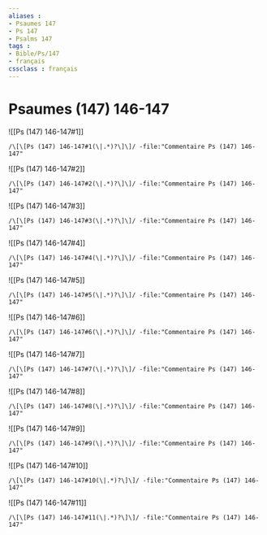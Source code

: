 ```yaml
---
aliases : 
- Psaumes 147
- Ps 147
- Psalms 147
tags : 
- Bible/Ps/147
- français
cssclass : français
---
```


# Psaumes (147) 146-147

![[Ps (147) 146-147#1]]

```query
/\[\[Ps (147) 146-147#1(\|.*)?\]\]/ -file:"Commentaire Ps (147) 146-147"
```

![[Ps (147) 146-147#2]]

```query
/\[\[Ps (147) 146-147#2(\|.*)?\]\]/ -file:"Commentaire Ps (147) 146-147"
```

![[Ps (147) 146-147#3]]

```query
/\[\[Ps (147) 146-147#3(\|.*)?\]\]/ -file:"Commentaire Ps (147) 146-147"
```

![[Ps (147) 146-147#4]]

```query
/\[\[Ps (147) 146-147#4(\|.*)?\]\]/ -file:"Commentaire Ps (147) 146-147"
```

![[Ps (147) 146-147#5]]

```query
/\[\[Ps (147) 146-147#5(\|.*)?\]\]/ -file:"Commentaire Ps (147) 146-147"
```

![[Ps (147) 146-147#6]]

```query
/\[\[Ps (147) 146-147#6(\|.*)?\]\]/ -file:"Commentaire Ps (147) 146-147"
```

![[Ps (147) 146-147#7]]

```query
/\[\[Ps (147) 146-147#7(\|.*)?\]\]/ -file:"Commentaire Ps (147) 146-147"
```

![[Ps (147) 146-147#8]]

```query
/\[\[Ps (147) 146-147#8(\|.*)?\]\]/ -file:"Commentaire Ps (147) 146-147"
```

![[Ps (147) 146-147#9]]

```query
/\[\[Ps (147) 146-147#9(\|.*)?\]\]/ -file:"Commentaire Ps (147) 146-147"
```

![[Ps (147) 146-147#10]]

```query
/\[\[Ps (147) 146-147#10(\|.*)?\]\]/ -file:"Commentaire Ps (147) 146-147"
```

![[Ps (147) 146-147#11]]

```query
/\[\[Ps (147) 146-147#11(\|.*)?\]\]/ -file:"Commentaire Ps (147) 146-147"
```

